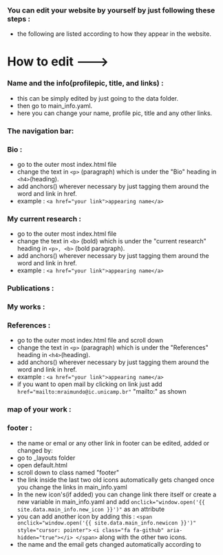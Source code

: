 ### You can edit your website by yourself by just following these steps :
- the following are listed according to how they appear in the website.
# How to edit --->
### Name and the info(profilepic, title, and links) :
- this can be simply edited by just going to the data folder.
- then go to main_info.yaml.
- here you can change your name, profile pic, title and any other links.
### The navigation bar:
### Bio :
- go to the outer most index.html file
- change the text in ```<p>``` (paragraph) which is under the "Bio" heading in ```<h4>```(heading).
- add anchors(<a>) wherever necessary by just tagging them around the word and link in href.
-  example : ``` <a href="your link">appearing name</a> ```
### My current research :
- go to the outer most index.html file
- change the text in ```<b>``` (bold) which is under the "current research" heading in ```<p>, <b>``` (bold paragraph).
- add anchors(<a>) wherever necessary by just tagging them around the word and link in href.
-  example : ``` <a href="your link">appearing name</a> ```
### Publications :
### My works :
### References :
- go to the outer most index.html file and scroll down
- change the text in ```<p>``` (paragraph) which is under the "References" heading in ```<h4>```(heading).
- add anchors(<a>) wherever necessary by just tagging them around the word and link in href.
-  example : ``` <a href="your link">appearing name</a> ```
-  if you want to open mail by clicking on link just add ```href="mailto:mraimundo@ic.unicamp.br"``` "mailto:" as shown
### map of your work :
### footer :
- the name or emal or any other link in footer can be edited, added or changed by:
- go to _layouts folder
- open default.html
- scroll down to class named "footer"
- the link inside the last two old icons automatically gets changed once you change the links in main_info.yaml
- In the new icon's(if added) you can change link there itself or create a new variable in main_info.yaml and add ```onclick="window.open('{{ site.data.main_info.new_icon }}')"``` as an attribute
- you can add another icon by adding this :
```<span onclick="window.open('{{ site.data.main_info.newicon }}')" style="cursor: pointer">```
```<i class="fa fa-github" aria-hidden="true"></i> </span>```  along with the other two icons.
- the name and the email gets changed automatically according to 
